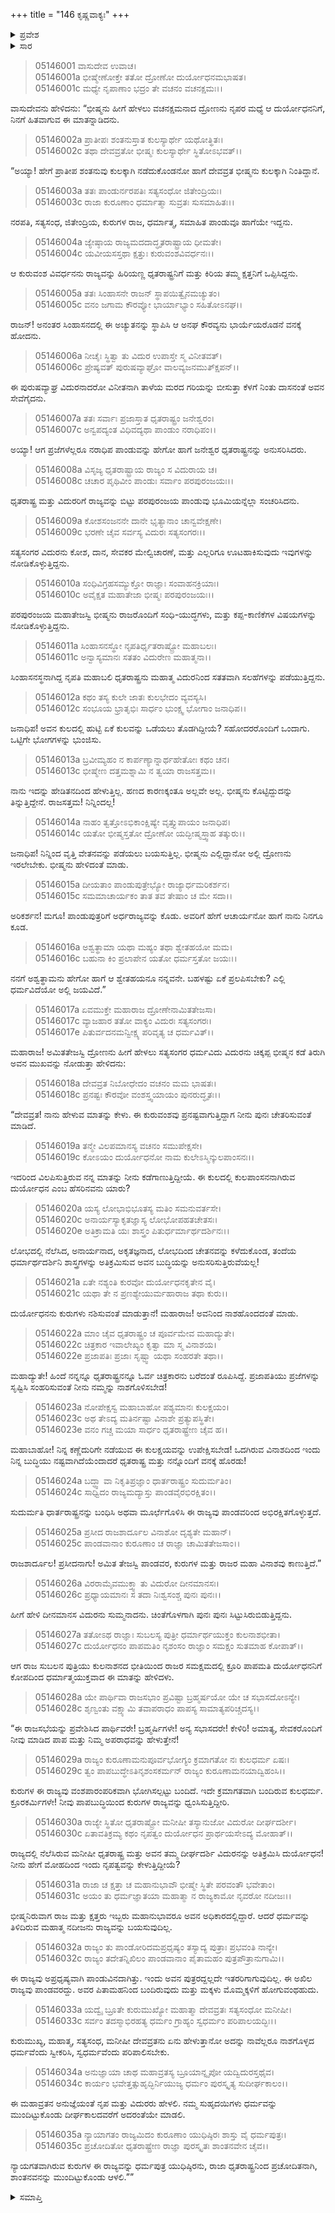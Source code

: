 +++
title = "146 ಕೃಷ್ಣವಾಕ್ಯಃ"
+++

<details><summary>ಪ್ರವೇಶ</summary>


।।   ಓಂ ಓಂ ನಮೋ ನಾರಾಯಣಾಯ।।   ಶ್ರೀ ವೇದವ್ಯಾಸಾಯ ನಮಃ ।।

ಶ್ರೀ ಕೃಷ್ಣದ್ವೈಪಾಯನ ವೇದವ್ಯಾಸ ವಿರಚಿತ  

**ಶ್ರೀ ಮಹಾಭಾರತ**

**ಉದ್ಯೋಗ ಪರ್ವ**

**ಕರ್ಣ‌ವಿವಾದ ಪರ್ವ**

**ಅಧ್ಯಾಯ 146**

</details>


<details><summary>ಸಾರ</summary>

ಕೃಷ್ಣನು ಕುರುಸಂಸದಿಯಲ್ಲಿ ದುರ್ಯೋಧನನಿಗೆ ದ್ರೋಣ (1-16), ವಿದುರ (17-25) ಮತ್ತು ಗಾಂಧಾರಿಯರು ಹೇಳಿದ ಹಿತವಚನಗಳನ್ನು ವರದಿಮಾಡಿದುದು (26-35).


</details>


> 05146001 ವಾಸುದೇವ ಉವಾಚ।  
05146001a ಭೀಷ್ಮೇಣೋಕ್ತೇ ತತೋ ದ್ರೋಣೋ ದುರ್ಯೋಧನಮಭಾಷತ।  
05146001c ಮಧ್ಯೇ ನೃಪಾಣಾಂ ಭದ್ರಂ ತೇ ವಚನಂ ವಚನಕ್ಷಮಃ।।

ವಾಸುದೇವನು ಹೇಳಿದನು: “ಭೀಷ್ಮನು ಹೀಗೆ ಹೇಳಲು ವಚನಕ್ಷಮನಾದ ದ್ರೋಣನು ನೃಪರ ಮಧ್ಯೆ ಆ ದುರ್ಯೋಧನನಿಗೆ, ನಿನಗೆ ಹಿತವಾಗುವ ಈ ಮಾತನ್ನಾಡಿದನು.

> 05146002a ಪ್ರಾತೀಪಃ ಶಂತನುಸ್ತಾತ ಕುಲಸ್ಯಾರ್ಥೇ ಯಥೋತ್ಥಿತಃ।  
05146002c ತಥಾ ದೇವವ್ರತೋ ಭೀಷ್ಮಃ ಕುಲಸ್ಯಾರ್ಥೇ ಸ್ಥಿತೋಽಭವತ್।।

“ಅಯ್ಯಾ! ಹೇಗೆ ಪ್ರಾತೀಪ ಶಂತನುವು ಕುಲಕ್ಕಾಗಿ ನಡೆದುಕೊಂಡನೋ ಹಾಗೆ ದೇವವ್ರತ ಭೀಷ್ಮನು ಕುಲಕ್ಕಾಗಿ ನಿಂತಿದ್ದಾನೆ.

> 05146003a ತತಃ ಪಾಂಡುರ್ನರಪತಿಃ ಸತ್ಯಸಂಧೋ ಜಿತೇಂದ್ರಿಯಃ।  
05146003c ರಾಜಾ ಕುರೂಣಾಂ ಧರ್ಮಾತ್ಮಾ ಸುವ್ರತಃ ಸುಸಮಾಹಿತಃ।।

ನರಪತಿ, ಸತ್ಯಸಂಧ, ಜಿತೇಂದ್ರಿಯ, ಕುರುಗಳ ರಾಜ, ಧರ್ಮಾತ್ಮ, ಸಮಾಹಿತ ಪಾಂಡುವೂ ಹಾಗೆಯೇ ಇದ್ದನು.

> 05146004a ಜ್ಯೇಷ್ಠಾಯ ರಾಜ್ಯಮದದಾದ್ಧೃತರಾಷ್ಟ್ರಾಯ ಧೀಮತೇ।  
05146004c ಯವೀಯಸಸ್ತಥಾ ಕ್ಷತ್ತುಃ ಕುರುವಂಶವಿವರ್ಧನಃ।।

ಆ ಕುರುವಂಶ ವಿವರ್ಧನನು ರಾಜ್ಯವನ್ನು ಹಿರಿಯಣ್ಣ ಧೃತರಾಷ್ಟ್ರನಿಗೆ ಮತ್ತು ಕಿರಿಯ ತಮ್ಮ ಕ್ಷತ್ತನಿಗೆ ಒಪ್ಪಿಸಿದ್ದನು.

> 05146005a ತತಃ ಸಿಂಹಾಸನೇ ರಾಜನ್ ಸ್ಥಾಪಯಿತ್ವೈನಮಚ್ಯುತಂ।  
05146005c ವನಂ ಜಗಾಮ ಕೌರವ್ಯೋ ಭಾರ್ಯಾಭ್ಯಾಂ ಸಹಿತೋಽನಘ।।

ರಾಜನ್! ಅನಂತರ ಸಿಂಹಾಸನದಲ್ಲಿ ಈ ಅಚ್ಯುತನನ್ನು ಸ್ಥಾಪಿಸಿ ಆ ಅನಘ ಕೌರವ್ಯನು ಭಾರ್ಯೆಯರೊಡನೆ ವನಕ್ಕೆ ಹೋದನು.

> 05146006a ನೀಚೈಃ ಸ್ಥಿತ್ವಾ ತು ವಿದುರ ಉಪಾಸ್ತೇ ಸ್ಮ ವಿನೀತವತ್।  
05146006c ಪ್ರೇಷ್ಯವತ್ ಪುರುಷವ್ಯಾಘ್ರೋ ವಾಲವ್ಯಜನಮುತ್ಕ್ಷಿಪನ್।।

ಈ ಪುರುಷವ್ಯಾಘ್ರ ವಿದುರನಾದರೋ ವಿನೀತನಾಗಿ ತಾಳೆಯ ಮರದ ಗರಿಯನ್ನು ಬೀಸುತ್ತಾ ಕೆಳಗೆ ನಿಂತು ದಾಸನಂತೆ ಅವನ ಸೇವೆಗೈದನು.

> 05146007a ತತಃ ಸರ್ವಾಃ ಪ್ರಜಾಸ್ತಾತ ಧೃತರಾಷ್ಟ್ರಂ ಜನೇಶ್ವರಂ।  
05146007c ಅನ್ವಪದ್ಯಂತ ವಿಧಿವದ್ಯಥಾ ಪಾಂಡುಂ ನರಾಧಿಪಂ।।

ಅಯ್ಯಾ! ಆಗ ಪ್ರಜೆಗಳೆಲ್ಲರೂ ನರಾಧಿಪ ಪಾಂಡುವನ್ನು ಹೇಗೋ ಹಾಗೆ ಜನೇಶ್ವರ ಧೃತರಾಷ್ಟ್ರನನ್ನು ಅನುಸರಿಸಿದರು.

> 05146008a ವಿಸೃಜ್ಯ ಧೃತರಾಷ್ಟ್ರಾಯ ರಾಜ್ಯಂ ಸ ವಿದುರಾಯ ಚ।  
05146008c ಚಚಾರ ಪೃಥಿವೀಂ ಪಾಂಡುಃ ಸರ್ವಾಂ ಪರಪುರಂಜಯಃ।।

ಧೃತರಾಷ್ಟ್ರ ಮತ್ತು ವಿದುರರಿಗೆ ರಾಜ್ಯವನ್ನು ಬಿಟ್ಟು ಪರಪುರಂಜಯ ಪಾಂಡುವು ಭೂಮಿಯನ್ನೆಲ್ಲಾ ಸಂಚರಿಸಿದನು.

> 05146009a ಕೋಶಸಂಜನನೇ ದಾನೇ ಭೃತ್ಯಾನಾಂ ಚಾನ್ವವೇಕ್ಷಣೇ।  
05146009c ಭರಣೇ ಚೈವ ಸರ್ವಸ್ಯ ವಿದುರಃ ಸತ್ಯಸಂಗರಃ।।

ಸತ್ಯಸಂಗರ ವಿದುರನು ಕೋಶ, ದಾನ, ಸೇವಕರ ಮೇಲ್ವಿಚಾರಣೆ, ಮತ್ತು ಎಲ್ಲರಿಗೂ ಊಟಹಾಕಿಸುವುದು ಇವುಗಳನ್ನು ನೋಡಿಕೊಳ್ಳುತ್ತಿದ್ದನು.

> 05146010a ಸಂಧಿವಿಗ್ರಹಸಮ್ಯುಕ್ತೋ ರಾಜ್ಞಾಃ ಸಂವಾಹನಕ್ರಿಯಾಃ।   
05146010c ಅವೈಕ್ಷತ ಮಹಾತೇಜಾ ಭೀಷ್ಮಃ ಪರಪುರಂಜಯಃ।।

ಪರಪುರಂಜಯ ಮಹಾತೇಜಸ್ವಿ ಭೀಷ್ಮನು ರಾಜರೊಂದಿಗೆ ಸಂಧಿ-ಯುದ್ಧಗಳು, ಮತ್ತು ಕಪ್ಪ-ಕಾಣಿಕೆಗಳ ವಿಷಯಗಳನ್ನು ನೋಡಿಕೊಳ್ಳುತ್ತಿದ್ದನು.

> 05146011a ಸಿಂಹಾಸನಸ್ಥೋ ನೃಪತಿರ್ಧೃತರಾಷ್ಟ್ರೋ ಮಹಾಬಲಃ।  
05146011c ಅನ್ವಾಸ್ಯಮಾನಃ ಸತತಂ ವಿದುರೇಣ ಮಹಾತ್ಮನಾ।।

ಸಿಂಹಾಸನಸ್ಥನಾಗಿದ್ದ ನೃಪತಿ ಮಹಾಬಲಿ ಧೃತರಾಷ್ಟ್ರನು ಮಹಾತ್ಮ ವಿದುರನಿಂದ ಸತತವಾಗಿ ಸಲಹೆಗಳನ್ನು ಪಡೆಯುತ್ತಿದ್ದನು.

> 05146012a ಕಥಂ ತಸ್ಯ ಕುಲೇ ಜಾತಃ ಕುಲಭೇದಂ ವ್ಯವಸ್ಯಸಿ।  
05146012c ಸಂಭೂಯ ಭ್ರಾತೃಭಿಃ ಸಾರ್ಧಂ ಭುಂಕ್ಷ್ವ ಭೋಗಾಂ ಜನಾಧಿಪ।।

ಜನಾಧಿಪ! ಅವನ ಕುಲದಲ್ಲಿ ಹುಟ್ಟಿ ಏಕೆ ಕುಲವನ್ನು ಒಡೆಯಲು ತೊಡಗಿದ್ದೀಯೆ? ಸಹೋದರರೊಂದಿಗೆ ಒಂದಾಗು. ಒಟ್ಟಿಗೇ ಭೋಗಗಳನ್ನು ಭುಂಜಿಸು.

> 05146013a ಬ್ರವೀಮ್ಯಹಂ ನ ಕಾರ್ಪಣ್ಯಾನ್ನಾರ್ಥಹೇತೋಃ ಕಥಂ ಚನ।  
05146013c ಭೀಷ್ಮೇಣ ದತ್ತಮಶ್ನಾಮಿ ನ ತ್ವಯಾ ರಾಜಸತ್ತಮ।।

ನಾನು ಇದನ್ನು ಹೇಡಿತನದಿಂದ ಹೇಳುತ್ತಿಲ್ಲ. ಹಣದ ಕಾರಣಕ್ಕಂತೂ ಅಲ್ಲವೇ ಅಲ್ಲ. ಭೀಷ್ಮನು ಕೊಟ್ಟಿದ್ದುದನ್ನು ತಿನ್ನುತ್ತಿದ್ದೇನೆ. ರಾಜಸತ್ತಮ! ನಿನ್ನಿಂದಲ್ಲ!

> 05146014a ನಾಹಂ ತ್ವತ್ತೋಽಭಿಕಾಂಕ್ಷಿಷ್ಯೇ ವೃತ್ತ್ಯುಪಾಯಂ ಜನಾಧಿಪ।  
05146014c ಯತೋ ಭೀಷ್ಮಸ್ತತೋ ದ್ರೋಣೋ ಯದ್ಭೀಷ್ಮಸ್ತ್ವಾಹ ತತ್ಕುರು।।

ಜನಾಧಿಪ! ನಿನ್ನಿಂದ ವೃತ್ತಿ ವೇತನವನ್ನು ಪಡೆಯಲು ಬಯಸುತ್ತಿಲ್ಲ. ಭೀಷ್ಮನು ಎಲ್ಲಿದ್ದಾನೋ ಅಲ್ಲಿ ದ್ರೋಣನು ಇರಲೇಬೇಕು. ಭೀಷ್ಮನು ಹೇಳಿದಂತೆ ಮಾಡು.

> 05146015a ದೀಯತಾಂ ಪಾಂಡುಪುತ್ರೇಭ್ಯೋ ರಾಜ್ಯಾರ್ಧಮರಿಕರ್ಶನ।  
05146015c ಸಮಮಾಚಾರ್ಯಕಂ ತಾತ ತವ ತೇಷಾಂ ಚ ಮೇ ಸದಾ।।

ಅರಿಕರ್ಶನ! ಮಗೂ! ಪಾಂಡುಪುತ್ರರಿಗೆ ಅರ್ಧರಾಜ್ಯವನ್ನು ಕೊಡು. ಅವರಿಗೆ ಹೇಗೆ ಆಚಾರ್ಯನೋ ಹಾಗೆ ನಾನು ನಿನಗೂ ಕೂಡ.

> 05146016a ಅಶ್ವತ್ಥಾಮಾ ಯಥಾ ಮಹ್ಯಂ ತಥಾ ಶ್ವೇತಹಯೋ ಮಮ।  
05146016c ಬಹುನಾ ಕಿಂ ಪ್ರಲಾಪೇನ ಯತೋ ಧರ್ಮಸ್ತತೋ ಜಯಃ।।

ನನಗೆ ಅಶ್ವತ್ಥಾಮನು ಹೇಗೋ ಹಾಗೆ ಆ ಶ್ವೇತಹಯನೂ ನನ್ನವನೇ. ಬಹಳಷ್ಟು ಏಕೆ ಪ್ರಲಪಿಸಬೇಕು? ಎಲ್ಲಿ ಧರ್ಮವಿದೆಯೋ ಅಲ್ಲಿ ಜಯವಿದೆ.”

> 05146017a ಏವಮುಕ್ತೇ ಮಹಾರಾಜ ದ್ರೋಣೇನಾಮಿತತೇಜಸಾ।  
05146017c ವ್ಯಾಜಹಾರ ತತೋ ವಾಕ್ಯಂ ವಿದುರಃ ಸತ್ಯಸಂಗರಃ।  
05146017e ಪಿತುರ್ವದನಮನ್ವೀಕ್ಷ್ಯ ಪರಿವೃತ್ಯ ಚ ಧರ್ಮವಿತ್।।

ಮಹಾರಾಜ! ಅಮಿತತೇಜಸ್ವಿ ದ್ರೋಣನು ಹೀಗೆ ಹೇಳಲು ಸತ್ಯಸಂಗರ ಧರ್ಮವಿದು ವಿದುರನು ಚಿಕ್ಕಪ್ಪ ಭೀಷ್ಮನ ಕಡೆ ತಿರುಗಿ ಅವನ ಮುಖವನ್ನು ನೋಡುತ್ತಾ ಹೇಳಿದನು:

> 05146018a ದೇವವ್ರತ ನಿಬೋಧೇದಂ ವಚನಂ ಮಮ ಭಾಷತಃ।  
05146018c ಪ್ರನಷ್ಟಃ ಕೌರವೋ ವಂಶಸ್ತ್ವಯಾಯಂ ಪುನರುದ್ಧೃತಃ।।

“ದೇವವ್ರತ! ನಾನು ಹೇಳುವ ಮಾತನ್ನು ಕೇಳು. ಈ ಕುರುವಂಶವು ಪ್ರನಷ್ಟವಾಗುತ್ತಿದ್ದಾಗ ನೀನು ಪುನಃ ಚೇತರಿಸುವಂತೆ ಮಾಡಿದೆ.

> 05146019a ತನ್ಮೇ ವಿಲಪಮಾನಸ್ಯ ವಚನಂ ಸಮುಪೇಕ್ಷಸೇ।  
05146019c ಕೋಽಯಂ ದುರ್ಯೋಧನೋ ನಾಮ ಕುಲೇಽಸ್ಮಿನ್ಕುಲಪಾಂಸನಃ।।

ಇದರಿಂದ ವಿಲಪಿಸುತ್ತಿರುವ ನನ್ನ ಮಾತನ್ನು ನೀನು ಕಡೆಗಾಣುತ್ತಿದ್ದೀಯೆ. ಈ ಕುಲದಲ್ಲಿ ಕುಲಪಾಂಸನನಾಗಿರುವ ದುರ್ಯೋಧನ ಎಂಬ ಹೆಸರಿನವನು ಯಾರು?

> 05146020a ಯಸ್ಯ ಲೋಭಾಭಿಭೂತಸ್ಯ ಮತಿಂ ಸಮನುವರ್ತಸೇ।  
05146020c ಅನಾರ್ಯಸ್ಯಾಕೃತಜ್ಞಾಸ್ಯ ಲೋಭೋಪಹತಚೇತಸಃ।  
05146020e ಅತಿಕ್ರಾಮತಿ ಯಃ ಶಾಸ್ತ್ರಂ ಪಿತುರ್ಧರ್ಮಾರ್ಥದರ್ಶಿನಃ।।

ಲೋಭದಲ್ಲಿ ನೆಲೆಸಿದ, ಅನಾರ್ಯನಾದ, ಅಕೃತಜ್ಞನಾದ, ಲೋಭದಿಂದ ಚೇತನವನ್ನು ಕಳೆದುಕೊಂಡ, ತಂದೆಯ ಧರ್ಮಾರ್ಥದರ್ಶಿನಿ ಶಾಸ್ತ್ರಗಳನ್ನು ಅತಿಕ್ರಮಿಸುವ ಅವನ ಬುದ್ಧಿಯನ್ನು ಅನುಸರಿಸುತ್ತಿರುವೆಯಲ್ಲ!

> 05146021a ಏತೇ ನಶ್ಯಂತಿ ಕುರವೋ ದುರ್ಯೋಧನಕೃತೇನ ವೈ।  
05146021c ಯಥಾ ತೇ ನ ಪ್ರಣಶ್ಯೇಯುರ್ಮಹಾರಾಜ ತಥಾ ಕುರು।।

ದುರ್ಯೋಧನನು ಕುರುಗಳು ನಶಿಸುವಂತೆ ಮಾಡುತ್ತಾನೆ! ಮಹಾರಾಜ! ಅವನಿಂದ ನಾಶಹೊಂದದಂತೆ ಮಾಡು.

> 05146022a ಮಾಂ ಚೈವ ಧೃತರಾಷ್ಟ್ರಂ ಚ ಪೂರ್ವಮೇವ ಮಹಾದ್ಯುತೇ।  
05146022c ಚಿತ್ರಕಾರ ಇವಾಲೇಖ್ಯಂ ಕೃತ್ವಾ ಮಾ ಸ್ಮ ವಿನಾಶಯ।  
05146022e ಪ್ರಜಾಪತಿಃ ಪ್ರಜಾಃ ಸೃಷ್ಟ್ವಾ ಯಥಾ ಸಂಹರತೇ ತಥಾ।।

ಮಹಾದ್ಯುತೇ! ಹಿಂದೆ ನನ್ನನ್ನೂ ಧೃತರಾಷ್ಟ್ರನನ್ನೂ ಓರ್ವ ಚಿತ್ರಕಾರನು ಬರೆದಂತೆ ರೂಪಿಸಿದ್ದೆ. ಪ್ರಜಾಪತಿಯು ಪ್ರಜೆಗಳನ್ನು ಸೃಷ್ಟಿಸಿ ಸಂಹರಿಸುವಂತೆ ನೀನು ನಮ್ಮನ್ನು ನಾಶಗೊಳಿಸಬೇಡ!

> 05146023a ನೋಪೇಕ್ಷಸ್ವ ಮಹಾಬಾಹೋ ಪಶ್ಯಮಾನಃ ಕುಲಕ್ಷಯಂ।  
05146023c ಅಥ ತೇಽದ್ಯ ಮತಿರ್ನಷ್ಟಾ ವಿನಾಶೇ ಪ್ರತ್ಯುಪಸ್ಥಿತೇ।  
05146023e ವನಂ ಗಚ್ಚ ಮಯಾ ಸಾರ್ಧಂ ಧೃತರಾಷ್ಟ್ರೇಣ ಚೈವ ಹ।।

ಮಹಾಬಾಹೋ! ನಿನ್ನ ಕಣ್ಣೆದುರಿಗೇ ನಡೆಯುವ ಈ ಕುಲಕ್ಷಯವನ್ನು ಉಪೇಕ್ಷಿಸಬೇಡ! ಒದಗಿರುವ ವಿನಾಶದಿಂದ ಇಂದು ನಿನ್ನ ಬುದ್ಧಿಯು ನಷ್ಟವಾಗಿದೆಯೆಂದಾದರೆ ಧೃತರಾಷ್ಟ್ರ ಮತ್ತು ನನ್ನೊಂದಿಗೆ ವನಕ್ಕೆ ಹೊರಡು!

> 05146024a ಬದ್ಧ್ವಾ ವಾ ನಿಕೃತಿಪ್ರಜ್ಞಾಂ ಧಾರ್ತರಾಷ್ಟ್ರಂ ಸುದುರ್ಮತಿಂ।  
05146024c ಸಾಧ್ವಿದಂ ರಾಜ್ಯಮದ್ಯಾಸ್ತು ಪಾಂಡವೈರಭಿರಕ್ಷಿತಂ।।

ಸುದುರ್ಮತಿ ಧಾರ್ತರಾಷ್ಟ್ರನನ್ನು ಬಂಧಿಸಿ ಅಥವಾ ಮೂರ್ಛೆಗೊಳಿಸಿ ಈ ರಾಜ್ಯವು ಪಾಂಡವರಿಂದ ಅಭಿರಕ್ಷಿತಗೊಳ್ಳುತ್ತದೆ.

> 05146025a ಪ್ರಸೀದ ರಾಜಶಾರ್ದೂಲ ವಿನಾಶೋ ದೃಶ್ಯತೇ ಮಹಾನ್।  
05146025c ಪಾಂಡವಾನಾಂ ಕುರೂಣಾಂ ಚ ರಾಜ್ಞಾ ಚಾಮಿತತೇಜಸಾಂ।।

ರಾಜಶಾರ್ದೂಲ! ಪ್ರಸೀದನಾಗು! ಅಮಿತ ತೇಜಸ್ವಿ ಪಾಂಡವರ, ಕುರುಗಳ ಮತ್ತು ರಾಜರ ಮಹಾ ವಿನಾಶವು ಕಾಣುತ್ತಿದೆ.”

> 05146026a ವಿರರಾಮೈವಮುಕ್ತ್ವಾ ತು ವಿದುರೋ ದೀನಮಾನಸಃ।  
05146026c ಪ್ರಧ್ಯಾಯಮಾನಃ ಸ ತದಾ ನಿಃಶ್ವಸಂಶ್ಚ ಪುನಃ ಪುನಃ।।

ಹೀಗೆ ಹೇಳಿ ದೀನಮಾನಸ ವಿದುರನು ಸುಮ್ಮನಾದನು. ಚಿಂತೆಗೊಳಗಾಗಿ ಪುನಃ ಪುನಃ ಸಿಟ್ಟುಸಿರುಬಿಡುತ್ತಿದ್ದನು.

> 05146027a ತತೋಽಥ ರಾಜ್ಞಾಃ ಸುಬಲಸ್ಯ ಪುತ್ರೀ
	ಧರ್ಮಾರ್ಥಯುಕ್ತಂ ಕುಲನಾಶಭೀತಾ।   
> 05146027c ದುರ್ಯೋಧನಂ ಪಾಪಮತಿಂ ನೃಶಂಸಂ
	ರಾಜ್ಞಾಂ ಸಮಕ್ಷಂ ಸುತಮಾಹ ಕೋಪಾತ್।।   

ಆಗ ರಾಜ ಸುಬಲನ ಪುತ್ರಿಯು ಕುಲನಾಶನದ ಭೀತಿಯಿಂದ ರಾಜರ ಸಮಕ್ಷಮದಲ್ಲಿ ಕ್ರೂರಿ ಪಾಪಮತಿ ದುರ್ಯೋಧನನಿಗೆ ಕೋಪದಿಂದ ಧರ್ಮಾತ್ಮಯುಕ್ತವಾದ ಈ ಮಾತನ್ನು ಹೇಳಿದಳು.

> 05146028a ಯೇ ಪಾರ್ಥಿವಾ ರಾಜಸಭಾಂ ಪ್ರವಿಷ್ಟಾ
	ಬ್ರಹ್ಮರ್ಷಯೋ ಯೇ ಚ ಸಭಾಸದೋಽನ್ಯೇ।  
> 05146028c ಶೃಣ್ವಂತು ವಕ್ಷ್ಯಾಮಿ ತವಾಪರಾಧಂ
	ಪಾಪಸ್ಯ ಸಾಮಾತ್ಯಪರಿಚ್ಚದಸ್ಯ।।  

“ಈ ರಾಜಸಭೆಯನ್ನು ಪ್ರವೇಶಿಸಿದ ಪಾರ್ಥಿವರೇ! ಬ್ರಹ್ಮರ್ಷಿಗಳೇ! ಅನ್ಯ ಸಭಾಸದರೇ! ಕೇಳಿರಿ! ಅಮಾತ್ಯ, ಸೇವಕರೊಂದಿಗೆ ನೀವು ಮಾಡಿದ ಪಾಪ ಮತ್ತು ನಿಮ್ಮ ಅಪರಾಧವನ್ನು ಹೇಳುತ್ತೇನೆ!

> 05146029a ರಾಜ್ಯಂ ಕುರೂಣಾಮನುಪೂರ್ವಭೋಗ್ಯಂ
	ಕ್ರಮಾಗತೋ ನಃ ಕುಲಧರ್ಮ ಏಷಃ।  
> 05146029c ತ್ವಂ ಪಾಪಬುದ್ಧೇಽತಿನೃಶಂಸಕರ್ಮನ್
	ರಾಜ್ಯಂ ಕುರೂಣಾಮನಯಾದ್ವಿಹಂಸಿ।।  

ಕುರುಗಳ ಈ ರಾಜ್ಯವು ವಂಶಪಾರಂಪರಿಕವಾಗಿ ಭೋಗಿಸಲ್ಪಟ್ಟು ಬಂದಿದೆ. ಇದೇ ಕ್ರಮಾಗತವಾಗಿ ಬಂದಿರುವ ಕುಲಧರ್ಮ. ಕ್ರೂರಕರ್ಮಿಗಳೇ! ನೀವು ಪಾಪಬುದ್ಧಿಯಿಂದ ಕುರುಗಳ ರಾಜ್ಯವನ್ನು ಧ್ವಂಸಿಸುತ್ತಿದ್ದೀರಿ.

> 05146030a ರಾಜ್ಯೇ ಸ್ಥಿತೋ ಧೃತರಾಷ್ಟ್ರೋ ಮನೀಷೀ
	ತಸ್ಯಾನುಜೋ ವಿದುರೋ ದೀರ್ಘದರ್ಶೀ।  
> 05146030c ಏತಾವತಿಕ್ರಮ್ಯ ಕಥಂ ನೃಪತ್ವಂ
	ದುರ್ಯೋಧನ ಪ್ರಾರ್ಥಯಸೇಽದ್ಯ ಮೋಹಾತ್।।  

ರಾಜ್ಯದಲ್ಲಿ ನೆಲೆಸಿರುವ ಮನೀಷೀ ಧೃತರಾಷ್ಟ್ರ ಮತ್ತು ಅವನ ತಮ್ಮ ದೀರ್ಘದರ್ಶಿ ವಿದುರನನ್ನು ಅತಿಕ್ರಮಿಸಿ ದುರ್ಯೋಧನ! ನೀನು ಹೇಗೆ ಮೋಹದಿಂದ ಇಂದು ನೃಪತ್ವವನ್ನು ಕೇಳುತ್ತಿದ್ದೀಯೆ?

> 05146031a ರಾಜಾ ಚ ಕ್ಷತ್ತಾ ಚ ಮಹಾನುಭಾವೌ
	ಭೀಷ್ಮೇ ಸ್ಥಿತೇ ಪರವಂತೌ ಭವೇತಾಂ।   
> 05146031c ಅಯಂ ತು ಧರ್ಮಜ್ಞಾತಯಾ ಮಹಾತ್ಮಾ
	ನ ರಾಜ್ಯಕಾಮೋ ನೃವರೋ ನದೀಜಃ।।  

ಭೀಷ್ಮನಿರುವಾಗ ರಾಜ ಮತ್ತು ಕ್ಷತ್ತರು ಇಬ್ಬರು ಮಹಾನುಭಾವರೂ ಅವನ ಅಧಿಕಾರದಲ್ಲಿದ್ದಾರೆ. ಆದರೆ ಧರ್ಮವನ್ನು ತಿಳಿದಿರುವ ಮಹಾತ್ಮ ನದೀಜನು ರಾಜ್ಯವನ್ನು ಬಯಸುವುದಿಲ್ಲ.

> 05146032a ರಾಜ್ಯಂ ತು ಪಾಂಡೋರಿದಮಪ್ರಧೃಷ್ಯಂ
	ತಸ್ಯಾದ್ಯ ಪುತ್ರಾಃ ಪ್ರಭವಂತಿ ನಾನ್ಯೇ।  
> 05146032c ರಾಜ್ಯಂ ತದೇತನ್ನಿಖಿಲಂ ಪಾಂಡವಾನಾಂ
	ಪೈತಾಮಹಂ ಪುತ್ರಪೌತ್ರಾನುಗಾಮಿ।।  

ಈ ರಾಜ್ಯವು ಅಪ್ರಧೃಷ್ಯವಾಗಿ ಪಾಂಡುವಿನದಾಗಿತ್ತು. ಇಂದು ಅವನ ಪುತ್ರರದ್ದಲ್ಲದೇ ಇತರರಿಗಾಗುವುದಿಲ್ಲ. ಈ ಅಖಿಲ ರಾಜ್ಯವು ಪಾಂಡವರದ್ದು. ಅವರ ಪಿತಾಮಹನಿಂದ ಬಂದಿರುವುದು ಮತ್ತು ಮಕ್ಕಳು ಮೊಮ್ಮಕ್ಕಳಿಗೆ ಹೋಗುವಂಥಹುದು.

> 05146033a ಯದ್ವೈ ಬ್ರೂತೇ ಕುರುಮುಖ್ಯೋ ಮಹಾತ್ಮಾ
	ದೇವವ್ರತಃ ಸತ್ಯಸಂಧೋ ಮನೀಷೀ।  
> 05146033c ಸರ್ವಂ ತದಸ್ಮಾಭಿರಹತ್ಯ ಧರ್ಮಂ
	ಗ್ರಾಹ್ಯಂ ಸ್ವಧರ್ಮಂ ಪರಿಪಾಲಯದ್ಭಿಃ।।  

ಕುರುಮುಖ್ಯ, ಮಹಾತ್ಮ, ಸತ್ಯಸಂಧ, ಮನೀಷೀ ದೇವವ್ರತನು ಏನು ಹೇಳುತ್ತಾನೋ ಅದನ್ನು ನಾವೆಲ್ಲರೂ ನಾಶಗೊಳ್ಳದ ಧರ್ಮವೆಂದು ಸ್ವೀಕರಿಸಿ, ಸ್ವಧರ್ಮವೆಂದು ಪರಿಪಾಲಿಸಬೇಕು.

> 05146034a ಅನುಜ್ಞಾಯಾ ಚಾಥ ಮಹಾವ್ರತಸ್ಯ
	ಬ್ರೂಯಾನ್ನೃಪೋ ಯದ್ವಿದುರಸ್ತಥೈವ।  
> 05146034c ಕಾರ್ಯಂ ಭವೇತ್ತತ್ಸುಹೃದ್ಭಿರ್ನಿಯುಜ್ಯ
	ಧರ್ಮಂ ಪುರಸ್ಕೃತ್ಯ ಸುದೀರ್ಘಕಾಲಂ।।  

ಈ ಮಹಾವ್ರತನ ಅನುಜ್ಞೆಯಂತೆ ನೃಪ ಮತ್ತು ವಿದುರರು ಹೇಳಲಿ. ನಮ್ಮ ಸುಹೃದಯಿಗಳು ಧರ್ಮವನ್ನು ಮುಂದಿಟ್ಟುಕೊಂಡು ದೀರ್ಘಕಾಲದವರೆಗೆ ಅದರಂತೆಯೇ ಮಾಡಲಿ.

> 05146035a ನ್ಯಾಯಾಗತಂ ರಾಜ್ಯಮಿದಂ ಕುರೂಣಾಂ
	ಯುಧಿಷ್ಠಿರಃ ಶಾಸ್ತು ವೈ ಧರ್ಮಪುತ್ರಃ।  
> 05146035c ಪ್ರಚೋದಿತೋ ಧೃತರಾಷ್ಟ್ರೇಣ ರಾಜ್ಞಾ
	ಪುರಸ್ಕೃತಃ ಶಾಂತನವೇನ ಚೈವ।।  

ನ್ಯಾಯಗತವಾಗಿರುವ ಕುರುಗಳ ಈ ರಾಜ್ಯವನ್ನು ಧರ್ಮಪುತ್ರ ಯುಧಿಷ್ಠಿರನು, ರಾಜಾ ಧೃತರಾಷ್ಟ್ರನಿಂದ ಪ್ರಚೋದಿತನಾಗಿ, ಶಾಂತನವನನ್ನು ಮುಂದಿಟ್ಟುಕೊಂಡು ಆಳಲಿ.””


<details><summary>ಸಮಾಪ್ತಿ</summary>


ಇತಿ ಶ್ರೀ ಮಹಾಭಾರತೇ ಉದ್ಯೋಗ ಪರ್ವಣಿ ಕರ್ಣ‌ವಿವಾದ ಪರ್ವಣಿ ಕೃಷ್ಣವಾಕ್ಯೇ ಷಟ್‌ಚತ್ವಾರಿಂಶದಧಿಕಶತತಮೋಽಧ್ಯಾಯಃ।  
ಇದು ಶ್ರೀ ಮಹಾಭಾರತದಲ್ಲಿ ಉದ್ಯೋಗ ಪರ್ವದಲ್ಲಿ ಕರ್ಣ‌ವಿವಾದ ಪರ್ವದಲ್ಲಿ ಕೃಷ್ಣವಾಕ್ಯದಲ್ಲಿ ನೂರಾನಲ್ವತ್ತಾರನೆಯ ಅಧ್ಯಾಯವು.

</details>
